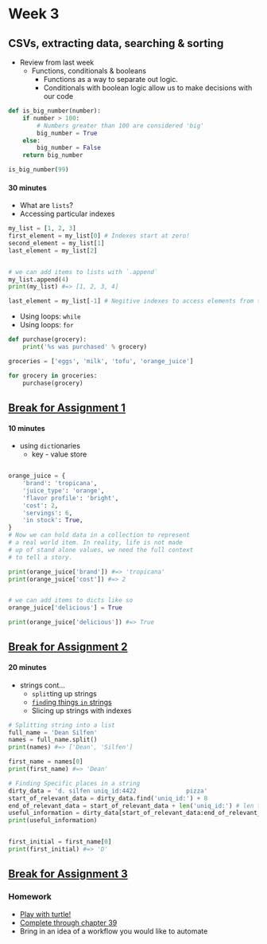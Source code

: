# Week 3

## CSVs, extracting data, searching & sorting


* Review from last week
    * Functions, conditionals & booleans
    	* Functions as a way to separate out logic. 
    	* Conditionals with boolean logic allow us to make decisions with our code
   
```python
def is_big_number(number):
    if number > 100: 
        # Numbers greater than 100 are considered 'big'
        big_number = True
    else:
        big_number = False
    return big_number

is_big_number(99)
```

#### 30 minutes

* What are `lists`?
* Accessing particular indexes

```python
my_list = [1, 2, 3]
first_element = my_list[0] # Indexes start at zero!
second_element = my_list[1]
last_element = my_list[2]


# we can add items to lists with `.append`
my_list.append(4) 
print(my_list) #=> [1, 2, 3, 4]

last_element = my_list[-1] # Negitive indexes to access elements from the right side of the list
```

* Using loops: `while`
* Using loops: `for`

```python
def purchase(grocery):
    print('%s was purchased' % grocery)

groceries = ['eggs', 'milk', 'tofu', 'orange_juice']

for grocery in groceries:
    purchase(grocery)

```	

## [Break for Assignment 1](exercises/week3/assignment_3_1.md)

#### 10 minutes

* using `dict`ionaries 
	* key - value store


```python

orange_juice = {
    'brand': 'tropicana',
    'juice_type': 'orange',
    'flavor profile': 'bright',
    'cost': 2,
    'servings': 6,
    'in stock': True,
} 
# Now we can hold data in a collection to represent
# a real world item. In reality, life is not made
# up of stand alone values, we need the full context
# to tell a story.

print(orange_juice['brand']) #=> 'tropicana'
print(orange_juice['cost']) #=> 2


# we can add items to dicts like so
orange_juice['delicious'] = True

print(orange_juice['delicious']) #=> True
```

## [Break for Assignment 2](exercises/week3/assignment_3_2.md)

#### 20 minutes 

* strings cont...
	* `split`ting up strings
	* [`find`ing things `in` strings](https://docs.python.org/2/library/string.html#string.find)
	* Slicing up strings with indexes

```python
# Splitting string into a list
full_name = 'Dean Silfen'
names = full_name.split()
print(names) #=> ['Dean', 'Silfen']

first_name = names[0]
print(first_name) #=> 'Dean'

# Finding Specific places in a string
dirty_data = 'd. silfen uniq_id:4422              pizza'
start_of_relevant_data = dirty_data.find('uniq_id:') + 8
end_of_relevant_data = start_of_relevant_data + len('uniq_id:') # len tells us the length of a string
useful_information = dirty_data[start_of_relevant_data:end_of_relevant_data]
print(useful_information)


first_initial = first_name[0]
print(first_initial) #=> 'D'

```

## [Break for Assignment 3](exercises/week3/assignment_3_3.md)


### Homework 
* [Play with turtle!](exercises/week3/turtle.md)
* [Complete through chapter 39](http://learnpythonthehardway.org/book/)
* Bring in an idea of a workflow you would like to automate


